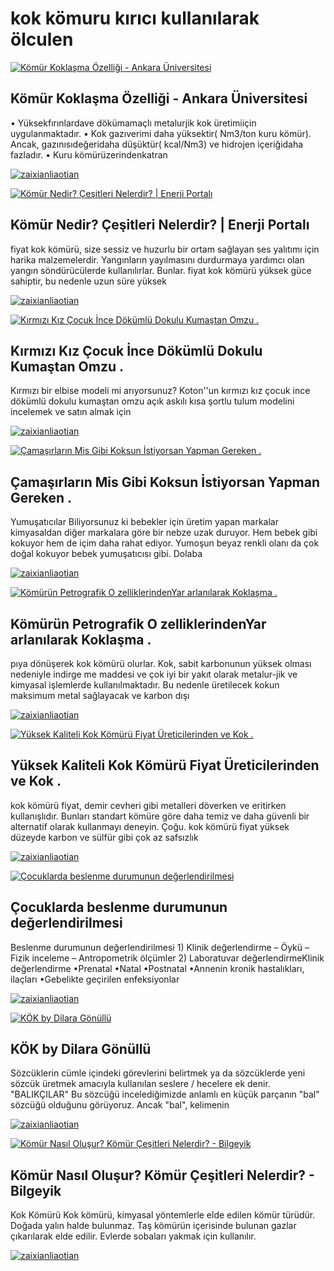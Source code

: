 # kok kömuru kırıcı kullanılarak ölculen
<a href="https://mnn.zoosnet.net/LR/Chatpre.aspx?id=MNN94995150&p=https://topgrinding.com/" target="_blank">![Kömür Koklaşma Özelliği - Ankara Üniversitesi](https://github.com/technlg/images/blob/main/31.jpg)</a>
## Kömür Koklaşma Özelliği - Ankara Üniversitesi
• Yüksekfırınlardave dökümamaçlı metalurjik kok üretimiiçin uygulanmaktadır. • Kok gazıverimi daha yüksektir( Nm3/ton kuru kömür). Ancak, gazınısıdeğeridaha düşüktür( kcal/Nm3) ve hidrojen içeriğidaha fazladır. • Kuru kömürüzerindenkatran
<a href="https://mnn.zoosnet.net/LR/Chatpre.aspx?id=MNN94995150&p=https://topgrinding.com/" target="_blank"><img src="https://github.com/technlg/images/raw/main/chat11.jpg" alt="zaixianliaotian"/></a><a href="//whatsapp.shibangsoft.com/WhatsApp.php" ><img src="https://github.com/technlg/images/raw/main/chat11.png" alt=""></a>
<a href="https://mnn.zoosnet.net/LR/Chatpre.aspx?id=MNN94995150&p=https://topgrinding.com/" target="_blank">![Kömür Nedir? Çeşitleri Nelerdir? | Enerji Portalı](https://github.com/technlg/images/blob/main/46.jpg)</a>
## Kömür Nedir? Çeşitleri Nelerdir? | Enerji Portalı
fiyat kok kömürü, size sessiz ve huzurlu bir ortam sağlayan ses yalıtımı için harika malzemelerdir. Yangınların yayılmasını durdurmaya yardımcı olan yangın söndürücülerde kullanılırlar. Bunlar. fiyat kok kömürü yüksek güce sahiptir, bu nedenle uzun süre yüksek
<a href="https://mnn.zoosnet.net/LR/Chatpre.aspx?id=MNN94995150&p=https://topgrinding.com/" target="_blank"><img src="https://github.com/technlg/images/raw/main/chat11.jpg" alt="zaixianliaotian"/></a><a href="//whatsapp.shibangsoft.com/WhatsApp.php" ><img src="https://github.com/technlg/images/raw/main/chat11.png" alt=""></a>
<a href="https://mnn.zoosnet.net/LR/Chatpre.aspx?id=MNN94995150&p=https://topgrinding.com/" target="_blank">![Kırmızı Kız Çocuk İnce Dökümlü Dokulu Kumaştan Omzu .](https://github.com/technlg/images/blob/main/17.jpg)</a>
## Kırmızı Kız Çocuk İnce Dökümlü Dokulu Kumaştan Omzu .
Kırmızı bir elbise modeli mi arıyorsunuz? Koton''un kırmızı kız çocuk ince dökümlü dokulu kumaştan omzu açık askılı kısa şortlu tulum modelini incelemek ve satın almak için
<a href="https://mnn.zoosnet.net/LR/Chatpre.aspx?id=MNN94995150&p=https://topgrinding.com/" target="_blank"><img src="https://github.com/technlg/images/raw/main/chat11.jpg" alt="zaixianliaotian"/></a><a href="//whatsapp.shibangsoft.com/WhatsApp.php" ><img src="https://github.com/technlg/images/raw/main/chat11.png" alt=""></a>
<a href="https://mnn.zoosnet.net/LR/Chatpre.aspx?id=MNN94995150&p=https://topgrinding.com/" target="_blank">![Çamaşırların Mis Gibi Koksun İstiyorsan Yapman Gereken .](https://github.com/technlg/images/blob/main/47.jpg)</a>
## Çamaşırların Mis Gibi Koksun İstiyorsan Yapman Gereken .
Yumuşatıcılar Biliyorsunuz ki bebekler için üretim yapan markalar kimyasaldan diğer markalara göre bir nebze uzak duruyor. Hem bebek gibi kokuyor hem de içim daha rahat ediyor. Yumoşun beyaz renkli olanı da çok doğal kokuyor bebek yumuşatıcısı gibi. Dolaba 
<a href="https://mnn.zoosnet.net/LR/Chatpre.aspx?id=MNN94995150&p=https://topgrinding.com/" target="_blank"><img src="https://github.com/technlg/images/raw/main/chat11.jpg" alt="zaixianliaotian"/></a><a href="//whatsapp.shibangsoft.com/WhatsApp.php" ><img src="https://github.com/technlg/images/raw/main/chat11.png" alt=""></a>
<a href="https://mnn.zoosnet.net/LR/Chatpre.aspx?id=MNN94995150&p=https://topgrinding.com/" target="_blank">![Kömürün Petrografik O zelliklerindenYar arlanılarak Koklaşma .](https://github.com/technlg/images/blob/main/61.jpg)</a>
## Kömürün Petrografik O zelliklerindenYar arlanılarak Koklaşma .
pıya dönüşerek kok kömürü olurlar. Kok, sabit karbonunun yüksek olması nedeniyle indirge me maddesi ve çok iyi bir yakıt olarak metalur-jik ve kimyasal işlemlerde kullanılmaktadır. Bu nedenle üretilecek kokun maksimum metal sağlayacak ve karbon dışı
<a href="https://mnn.zoosnet.net/LR/Chatpre.aspx?id=MNN94995150&p=https://topgrinding.com/" target="_blank"><img src="https://github.com/technlg/images/raw/main/chat11.jpg" alt="zaixianliaotian"/></a><a href="//whatsapp.shibangsoft.com/WhatsApp.php" ><img src="https://github.com/technlg/images/raw/main/chat11.png" alt=""></a>
<a href="https://mnn.zoosnet.net/LR/Chatpre.aspx?id=MNN94995150&p=https://topgrinding.com/" target="_blank">![Yüksek Kaliteli Kok Kömürü Fiyat Üreticilerinden ve Kok .](https://github.com/technlg/images/blob/main/16.jpg)</a>
## Yüksek Kaliteli Kok Kömürü Fiyat Üreticilerinden ve Kok .
kok kömürü fiyat, demir cevheri gibi metalleri döverken ve eritirken kullanışlıdır. Bunları standart kömüre göre daha temiz ve daha güvenli bir alternatif olarak kullanmayı deneyin. Çoğu. kok kömürü fiyat yüksek düzeyde karbon ve sülfür gibi çok az safsızlık
<a href="https://mnn.zoosnet.net/LR/Chatpre.aspx?id=MNN94995150&p=https://topgrinding.com/" target="_blank"><img src="https://github.com/technlg/images/raw/main/chat11.jpg" alt="zaixianliaotian"/></a><a href="//whatsapp.shibangsoft.com/WhatsApp.php" ><img src="https://github.com/technlg/images/raw/main/chat11.png" alt=""></a>
<a href="https://mnn.zoosnet.net/LR/Chatpre.aspx?id=MNN94995150&p=https://topgrinding.com/" target="_blank">![Çocuklarda beslenme durumunun değerlendirilmesi](https://github.com/technlg/images/blob/main/57.jpg)</a>
## Çocuklarda beslenme durumunun değerlendirilmesi
Beslenme durumunun değerlendirilmesi 1) Klinik değerlendirme – Öykü – Fizik inceleme – Antropometrik ölçümler 2) Laboratuvar değerlendirmeKlinik değerlendirme •Prenatal •Natal •Postnatal •Annenin kronik hastalıkları, ilaçları •Gebelikte geçirilen enfeksiyonlar
<a href="https://mnn.zoosnet.net/LR/Chatpre.aspx?id=MNN94995150&p=https://topgrinding.com/" target="_blank"><img src="https://github.com/technlg/images/raw/main/chat11.jpg" alt="zaixianliaotian"/></a><a href="//whatsapp.shibangsoft.com/WhatsApp.php" ><img src="https://github.com/technlg/images/raw/main/chat11.png" alt=""></a>
<a href="https://mnn.zoosnet.net/LR/Chatpre.aspx?id=MNN94995150&p=https://topgrinding.com/" target="_blank">![KÖK by Dilara Gönüllü](https://github.com/technlg/images/blob/main/23.jpg)</a>
## KÖK by Dilara Gönüllü
Sözcüklerin cümle içindeki görevlerini belirtmek ya da sözcüklerde yeni sözcük üretmek amacıyla kullanılan seslere / hecelere ek denir. "BALIKÇILAR" Bu sözcüğü incelediğimizde anlamlı en küçük parçanın "bal" sözcüğü olduğunu görüyoruz. Ancak "bal", kelimenin
<a href="https://mnn.zoosnet.net/LR/Chatpre.aspx?id=MNN94995150&p=https://topgrinding.com/" target="_blank"><img src="https://github.com/technlg/images/raw/main/chat11.jpg" alt="zaixianliaotian"/></a><a href="//whatsapp.shibangsoft.com/WhatsApp.php" ><img src="https://github.com/technlg/images/raw/main/chat11.png" alt=""></a>
<a href="https://mnn.zoosnet.net/LR/Chatpre.aspx?id=MNN94995150&p=https://topgrinding.com/" target="_blank">![Kömür Nasıl Oluşur? Kömür Çeşitleri Nelerdir? - Bilgeyik](https://github.com/technlg/images/blob/main/14.jpg)</a>
## Kömür Nasıl Oluşur? Kömür Çeşitleri Nelerdir? - Bilgeyik
Kok Kömürü Kok kömürü, kimyasal yöntemlerle elde edilen kömür türüdür. Doğada yalın halde bulunmaz. Taş kömürün içerisinde bulunan gazlar çıkarılarak elde edilir. Evlerde sobaları yakmak için kullanılır.
<a href="https://mnn.zoosnet.net/LR/Chatpre.aspx?id=MNN94995150&p=https://topgrinding.com/" target="_blank"><img src="https://github.com/technlg/images/raw/main/chat11.jpg" alt="zaixianliaotian"/></a><a href="//whatsapp.shibangsoft.com/WhatsApp.php" ><img src="https://github.com/technlg/images/raw/main/chat11.png" alt=""></a>
